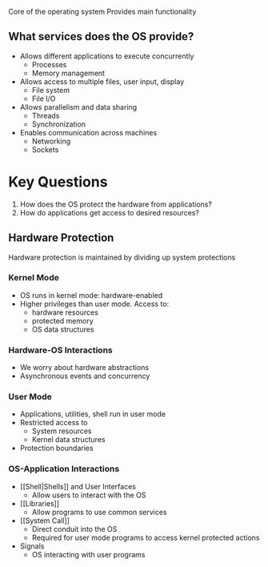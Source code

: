 Core of the operating system
Provides main functionality
## What services does the OS provide?
- Allows different applications to execute concurrently
	- Processes
	- Memory management
- Allows access to multiple files, user input, display
	- File system
	- File I/O
- Allows parallelism and data sharing
	- Threads
	- Synchronization
- Enables communication across machines
	- Networking
	- Sockets
# Key Questions
1. How does the OS protect the hardware from applications?
2. How do applications get access to desired resources?

## Hardware Protection
Hardware protection is maintained by dividing up system protections
### Kernel Mode
- OS runs in kernel mode: hardware-enabled
- Higher privileges than user mode. Access to:
	- hardware resources
	- protected memory
	- OS data structures
### Hardware-OS Interactions
- We worry about hardware abstractions
- Asynchronous events and concurrency
### User Mode
- Applications, utilities, shell run in user mode
- Restricted access to
	- System resources
	- Kernel data structures
- Protection boundaries

### OS-Application Interactions
- [[Shell|Shells]] and User Interfaces
	- Allow users to interact with the OS
- [[Libraries]]
	- Allow programs to use common services
- [[System Call]]
	- Direct conduit into the OS
	- Required for user mode programs to access kernel protected actions
- Signals
	- OS interacting with user programs